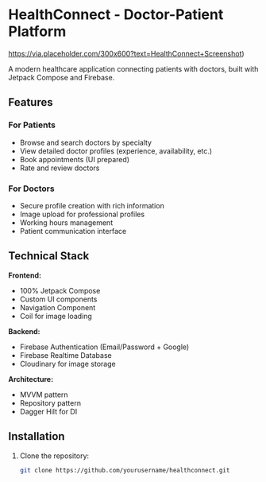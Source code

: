 # HealthConnect - Doctor-Patient Platform

https://via.placeholder.com/300x600?text=HealthConnect+Screenshot) 

A modern healthcare application connecting patients with doctors, built with Jetpack Compose and Firebase.

## Features

### For Patients
- Browse and search doctors by specialty
- View detailed doctor profiles (experience, availability, etc.)
- Book appointments (UI prepared)
- Rate and review doctors

### For Doctors
- Secure profile creation with rich information
- Image upload for professional profiles
- Working hours management
- Patient communication interface

## Technical Stack

**Frontend:**
- 100% Jetpack Compose
- Custom UI components
- Navigation Component
- Coil for image loading

**Backend:**
- Firebase Authentication (Email/Password + Google)
- Firebase Realtime Database
- Cloudinary for image storage

**Architecture:**
- MVVM pattern
- Repository pattern
- Dagger Hilt for DI

## Installation

1. Clone the repository:
   ```bash
   git clone https://github.com/yourusername/healthconnect.git
